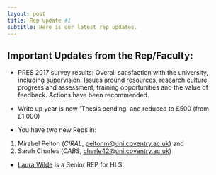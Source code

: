 ```yaml
---
layout: post
title: Rep update #1
subtitle: Here is our latest rep updates.
---
```


## Important Updates from the Rep/Faculty: 
* PRES 2017 survey results: Overall satisfaction with the university, including supervision. Issues around resources, research culture, progress and assessment, training opportunities and the value of feedback. Actions have been recommended.

* Write up year is now 'Thesis pending' and reduced to £500 (from £1,000)

* You have two new Reps in: 
1. Mirabel Pelton (*CIRAL*, [peltonm@uni.coventry.ac.uk](peltonm@uni.coventry.ac.uk "Click here to email Mirabel")) and 
2. Sarah Charles (*CABS*, [charle42@uni.coventry.ac.uk](charle42@uni.coventry.ac.uk "Click here to email Sarah"))

* [Laura Wilde](wildel5@uni.coventry.ac.uk "Click here to email Laura") is a Senior REP for HLS. 
